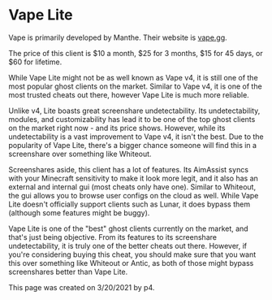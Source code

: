 # Vape Lite

Vape is primarily developed by Manthe. Their website is [vape.gg](https://vape.gg).

The price of this client is $10 a month, $25 for 3 months, $15 for 45 days, or $60 for lifetime.

While Vape Lite might not be as well known as Vape v4, it is still one of the most popular ghost clients on the market. Similar to Vape v4, it is one of the most trusted cheats out there, however Vape Lite is much more reliable.

Unlike v4, Lite boasts great screenshare undetectability. Its undetectability, modules, and customizability has lead it to be one of the top ghost clients on the market right now - and its price shows. However, while its undetectability is a vast improvement to Vape v4, it isn't the best. Due to the popularity of Vape Lite, there's a bigger chance someone will find this in a screenshare over something like Whiteout.

Screenshares aside, this client has a lot of features. Its AimAssist syncs with your Minecraft sensitivity to make it look more legit, and it also has an external and internal gui \(most cheats only have one\). Similar to Whiteout, the gui allows you to browse user configs on the cloud as well. While Vape Lite doesn't officially support clients such as Lunar, it does bypass them \(although some features might be buggy\).

Vape Lite is one of the "best" ghost clients currently on the market, and that's just being objective. From its features to its screenshare undetectability, it is truly one of the better cheats out there. However, if you're considering buying this cheat, you should make sure that you want this over something like Whiteout or Antic, as both of those might bypass screenshares better than Vape Lite.

This page was created on 3/20/2021 by p4.

